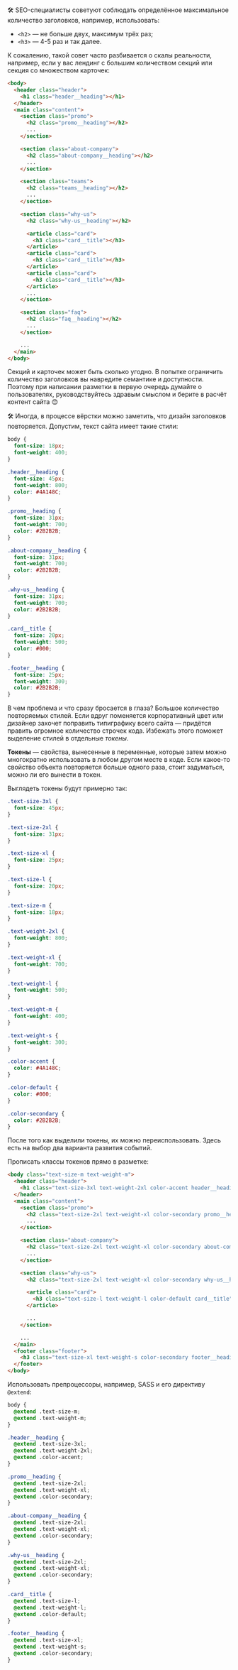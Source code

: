 🛠 SEO-специалисты советуют соблюдать определённое максимальное количество заголовков, например, использовать:

- `<h2>` — не больше двух, максимум трёх раз;
- `<h3>` — 4-5 раз и так далее.

К сожалению, такой совет часто разбивается о скалы реальности, например, если у вас лендинг с большим количеством секций или секция со множеством карточек:

```html
<body>
  <header class="header">
    <h1 class="header__heading"></h1>
  </header>
  <main class="content">
    <section class="promo">
      <h2 class="promo__heading"></h2>
      ...
    </section>

    <section class="about-company">
      <h2 class="about-company__heading"></h2>
      ...
    </section>

    <section class="teams">
      <h2 class="teams__heading"></h2>
      ...
    </section>

    <section class="why-us">
      <h2 class="why-us__heading"></h2>

      <article class="card">
        <h3 class="card__title"></h3>
      </article>
      <article class="card">
        <h3 class="card__title"></h3>
      </article>
      <article class="card">
        <h3 class="card__title"></h3>
      </article>
      ...
    </section>

    <section class="faq">
      <h2 class="faq__heading"></h2>
      ...
    </section>

    ...
  </main>
</body>
```

Секций и карточек может быть сколько угодно. В попытке ограничить количество заголовков вы навредите семантике и доступности. Поэтому при написании разметки в первую очередь думайте о пользователях, руководствуйтесь здравым смыслом и берите в расчёт контент сайта 😊

🛠 Иногда, в процессе вёрстки можно заметить, что дизайн заголовков повторяется. Допустим, текст сайта имеет такие стили:

```css
body {
  font-size: 18px;
  font-weight: 400;
}

.header__heading {
  font-size: 45px;
  font-weight: 800;
  color: #4A148C;
}

.promo__heading {
  font-size: 31px;
  font-weight: 700;
  color: #2B2B2B;
}

.about-company__heading {
  font-size: 31px;
  font-weight: 700;
  color: #2B2B2B;
}

.why-us__heading {
  font-size: 31px;
  font-weight: 700;
  color: #2B2B2B;
}

.card__title {
  font-size: 20px;
  font-weight: 500;
  color: #000;
}

.footer__heading {
  font-size: 25px;
  font-weight: 300;
  color: #2B2B2B;
}
```

В чем проблема и что сразу бросается в глаза? Большое количество повторяемых стилей. Если вдруг поменяется корпоративный цвет или дизайнер захочет поправить типиграфику всего сайта — придётся править огромное количество строчек кода. Избежать этого поможет выделение стилей в отдельные _токены_.

**Токены** — свойства, вынесенные в переменные, которые затем можно многократно использовать в любом другом месте в коде. Если какое-то свойство объекта повторяется больше одного раза, стоит задуматься, можно ли его вынести в токен.

Выглядеть токены будут примерно так:

```css
.text-size-3xl {
  font-size: 45px;
}

.text-size-2xl {
  font-size: 31px;
}

.text-size-xl {
  font-size: 25px;
}

.text-size-l {
  font-size: 20px;
}

.text-size-m {
  font-size: 18px;
}

.text-weight-2xl {
  font-weight: 800;
}

.text-weight-xl {
  font-weight: 700;
}

.text-weight-l {
  font-weight: 500;
}

.text-weight-m {
  font-weight: 400;
}

.text-weight-s {
  font-weight: 300;
}

.color-accent {
  color: #4A148C;
}

.color-default {
  color: #000;
}

.color-secondary {
  color: #2B2B2B;
}
```

После того как выделили токены, их можно переиспользовать. Здесь есть на выбор два варианта развития событий.

Прописать классы токенов прямо в разметке:

```html
<body class="text-size-m text-weight-m">
  <header class="header">
    <h1 class="text-size-3xl text-weight-2xl color-accent header__heading"></h1>
  </header>
  <main class="content">
    <section class="promo">
      <h2 class="text-size-2xl text-weight-xl color-secondary promo__heading"></h2>
      ...
    </section>

    <section class="about-company">
      <h2 class="text-size-2xl text-weight-xl color-secondary about-company__heading"></h2>
      ...
    </section>

    <section class="why-us">
      <h2 class="text-size-2xl text-weight-xl color-secondary why-us__heading"></h2>

      <article class="card">
        <h3 class="text-size-l text-weight-l color-default card__title"></h3>
      </article>

      ...
    </section>

    ...
  </main>
  <footer class="footer">
    <h3 class="text-size-xl text-weight-s color-secondary footer__heading"></h3>
  </footer>
</body>
```

Использовать препроцессоры, например, SASS и его директиву `@extend`:

```css
body {
  @extend .text-size-m;
  @extend .text-weight-m;
}

.header__heading {
  @extend .text-size-3xl;
  @extend .text-weight-2xl;
  @extend .color-accent;
}

.promo__heading {
  @extend .text-size-2xl;
  @extend .text-weight-xl;
  @extend .color-secondary;
}

.about-company__heading {
  @extend .text-size-2xl;
  @extend .text-weight-xl;
  @extend .color-secondary;
}

.why-us__heading {
  @extend .text-size-2xl;
  @extend .text-weight-xl;
  @extend .color-secondary;
}

.card__title {
  @extend .text-size-l;
  @extend .text-weight-l;
  @extend .color-default;
}

.footer__heading {
  @extend .text-size-xl;
  @extend .text-weight-s;
  @extend .color-secondary;
}
```
